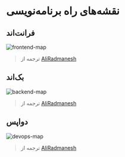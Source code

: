 # نقشه‌های راه برنامه‌نویسی

## فرانت‌اند

![frontend-map](https://github.com/barnamenevisi/roadmap/assets/62311769/09577616-3180-49ff-8a6c-0173f3e78190)

> ترجمه از [AliRadmanesh](https://github.com/AliRadmanesh)


## بک‌اند


![backend-map](https://github.com/barnamenevisi/roadmap/assets/62311769/01c65476-296c-439d-8418-56b3976792b3)

> ترجمه از [AliRadmanesh](https://github.com/AliRadmanesh)


## دواپس 

![devops-map](https://github.com/barnamenevisi/roadmap/assets/62311769/8d67ecbf-14ce-43d0-bfe9-1be27d3a7f38)



> ترجمه از [AliRadmanesh](https://github.com/AliRadmanesh)
